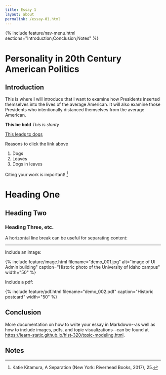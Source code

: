 ```yaml
---
title: Essay 1
layout: about
permalink: /essay-01.html
---
```


{% include feature/nav-menu.html sections="Introduction;Conclusion;Notes" %}

# Personality in 20th Century American Politics

## Introduction

This is where I will introduce that I want to examine how Presidents inserted themselves into the lives of the average American.
It will also examine those Presidents who intentionally distanced themselves from the average American.


**This be bold** *This is slanty*

[This leads to dogs](https://gfp-2a3tnpzj.stackpathdns.com/wp-content/uploads/2018/08/two-saint-bernard-puppies-sitting-in-a-pile-of-fall-leaves-1600x1055.jpg)

Reasons to click the link above

1. Dogs
2. Leaves
3. Dogs in leaves

Citing your work is important! [^1]



# Heading One

## Heading Two

### Heading Three, etc.


A horizontal line break can be useful for separating content:

----

Include an image:

{% include feature/image.html filename="demo_001.jpg" alt="image of UI Admin building" caption="Historic photo of the University of Idaho campus" width="50" %}

Include a pdf:

{% include feature/pdf.html filename="demo_002.pdf" caption="Historic postcard" width="50" %}

## Conclusion

More documentation on how to write your essay in Markdown--as well as how to include images, pdfs, and topic visualizations--can be found at <https://learn-static.github.io/hist-320/topic-modeling.html>.

## Notes

[^1]: Katie Kitamura, A Separation (New York: Riverhead Books, 2017), 25.

